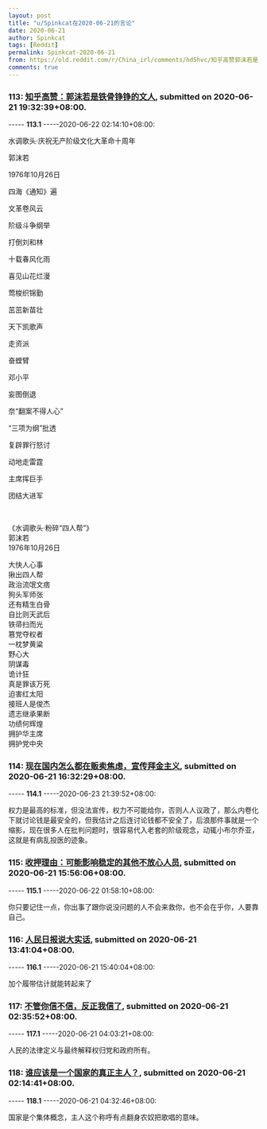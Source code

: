 ```yaml
---
layout: post
title: "u/Spinkcat在2020-06-21的言论"
date: 2020-06-21
author: Spinkcat
tags: [Reddit]
permalink: Spinkcat-2020-06-21
from: https://old.reddit.com/r/China_irl/comments/hd5hvc/知乎高赞郭沫若是铁骨铮铮的文人/
comments: true
---
```


### 113: [知乎高赞：郭沫若是铁骨铮铮的文人](https://old.reddit.com/r/China_irl/comments/hd5hvc/知乎高赞郭沫若是铁骨铮铮的文人/), submitted on 2020-06-21 19:32:39+08:00.

----- __113.1__ -----2020-06-22 02:14:10+08:00:

水调歌头·庆祝无产阶级文化大革命十周年   　

郭沫若

1976年10月26日

四海《通知》遍

文革卷风云 　　

阶级斗争纲举

打倒刘和林 　　

十载春风化雨

喜见山花烂漫 　　

莺梭织锦勤

茁茁新苗壮

天下凯歌声 　　

走资派

奋螳臂 　　

邓小平

妄图倒退 　　

奈“翻案不得人心” 　

“三项为纲”批透 　　

复辟罪行怒讨 　

动地走雷霆 　　

主席挥巨手 　　

团结大进军

&#x200B;

 《水调歌头·粉碎“四人帮”》  
郭沫若  
1976年10月26日  


大快人心事  
揪出四人帮  
政治流氓文痞　  
狗头军师张　  
还有精生白骨　  
自比则天武后　  
铁帚扫而光  
篡党夺权者  
一枕梦黄粱　  
野心大 　　  
阴谋毒　  
诡计狂  
真是罪该万死　　  
迫害红太阳 　　  
接班人是俊杰　　  
遗志继承果断　　  
功绩何辉煌　　  
拥护华主席　　  
拥护党中央

### 114: [现在国内怎么都在贩卖焦虑，宣传拜金主义](https://old.reddit.com/r/China_irl/comments/hd3fr0/现在国内怎么都在贩卖焦虑宣传拜金主义/), submitted on 2020-06-21 16:32:29+08:00.

----- __114.1__ -----2020-06-23 21:39:52+08:00:

权力是最高的标准，但没法宣传，权力不可能给你，否则人人议政了，那么内卷化下就讨论钱是最安全的，但我估计之后连讨论钱都不安全了，后浪那件事就是一个缩影，现在很多人在批判问题时，很容易代入老套的阶级观念，动辄小布尔乔亚，这就是有病乱投医的迹象。

### 115: [收押理由：可能影响稳定的其他不放心人员](https://old.reddit.com/r/China_irl/comments/hd31a3/收押理由可能影响稳定的其他不放心人员/), submitted on 2020-06-21 15:56:06+08:00.

----- __115.1__ -----2020-06-22 01:58:10+08:00:

你只要记住一点，你出事了跟你说没问题的人不会来救你，也不会在乎你，人要靠自己。

### 116: [人民日报说大实话](https://old.reddit.com/r/China_irl/comments/hd1kha/人民日报说大实话/), submitted on 2020-06-21 13:41:04+08:00.

----- __116.1__ -----2020-06-21 15:40:04+08:00:

加个履带估计就能转起来了

### 117: [不管你信不信，反正我信了](https://old.reddit.com/r/China_irl/comments/hcrbui/不管你信不信反正我信了/), submitted on 2020-06-21 02:35:52+08:00.

----- __117.1__ -----2020-06-21 04:03:21+08:00:

人民的法律定义与最终解释权归党和政府所有。

### 118: [谁应该是一个国家的真正主人？](https://old.reddit.com/r/China_irl/comments/hcqz6d/谁应该是一个国家的真正主人/), submitted on 2020-06-21 02:14:41+08:00.

----- __118.1__ -----2020-06-21 04:32:46+08:00:

国家是个集体概念，主人这个称呼有点翻身农奴把歌唱的意味。

